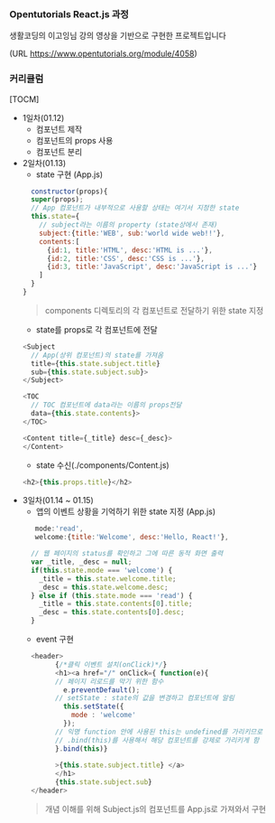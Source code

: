 ### Opentutorials React.js 과정 
생활코딩의 이고잉님 강의 영상을 기반으로 구현한 프로젝트입니다 

(URL https://www.opentutorials.org/module/4058)
### 커리큘럼
[TOCM]
+ 1일차(01.12)  
  + 컴포넌트 제작
  + 컴포넌트의 props 사용
  + 컴포넌트 분리 
+ 2일차(01.13)
  + state 구현 (App.js)
  ```react.js
    constructor(props){
    super(props);
    // App 컴포넌트가 내부적으로 사용할 상태는 여기서 지정한 state
    this.state={
      // subject라는 이름의 property (state상에서 존재)
      subject:{title:'WEB', sub:'world wide web!!'},
      contents:[
        {id:1, title:'HTML', desc:'HTML is ...'},
        {id:2, title:'CSS', desc:'CSS is ...'},
        {id:3, title:'JavaScript', desc:'JavaScript is ...'}
      ]
    }
  }
  ```
  > components 디렉토리의 각 컴포넌트로 전달하기 위한 state 지정 
  + state를 props로 각 컴포넌트에 전달
  ```react.js
  <Subject 
    // App(상위 컴포넌트)의 state를 가져옴
    title={this.state.subject.title} 
    sub={this.state.subject.sub}>
  </Subject>
  
  <TOC 
    // TOC 컴포넌트에 data라는 이름의 props전달
    data={this.state.contents}>
  </TOC>
  
  <Content title={_title} desc={_desc}>
  </Content>
  ```
  + state 수신(./components/Content.js)
  ```react.js 
  <h2>{this.props.title}</h2>
  ```
+ 3일차(01.14 ~ 01.15)
  + 앱의 이벤트 상황을 기억하기 위한 state 지정 (App.js)
  ```react.js
     mode:'read',
     welcome:{title:'Welcome', desc:'Hello, React!'}, 
  ```
  ```react.js
    // 웹 페이지의 status를 확인하고 그에 따른 동적 화면 출력
    var _title, _desc = null;
    if(this.state.mode === 'welcome') {
      _title = this.state.welcome.title;
      _desc = this.state.welcome.desc;
    } else if (this.state.mode === 'read') {
      _title = this.state.contents[0].title;
      _desc = this.state.contents[0].desc;
    }
  ```
  + event 구현
  ```react.js
    <header>
          {/*클릭 이벤트 설치(onClick)*/}
          <h1><a href="/" onClick={ function(e){
          // 페이지 리로드를 막기 위한 함수
            e.preventDefault();
          // setState : state의 값을 변경하고 컴포넌트에 알림
            this.setState({
              mode : 'welcome'
            });
          // 익명 function 안에 사용된 this는 undefined를 가리키므로 
          // .bind(this)를 사용해서 해당 컴포넌트를 강제로 가리키게 함
          }.bind(this)}
          
          >{this.state.subject.title} </a>
          </h1>
          {this.state.subject.sub}
    </header>
    ```
  > 개념 이해를 위해 Subject.js의 컴포넌트를 App.js로 가져와서 구현

